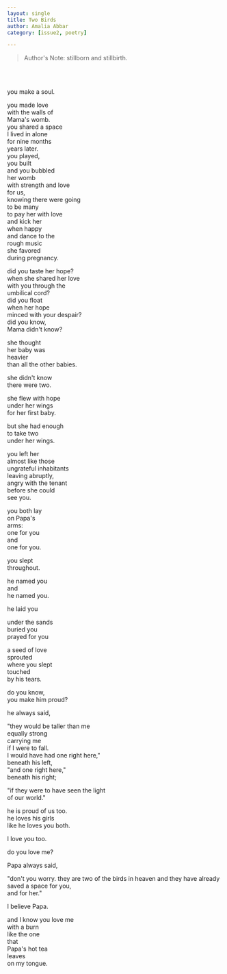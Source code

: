 ```yaml
---
layout: single
title: Two Birds
author: Amalia Abbar
category: [issue2, poetry]

---
```

> Author's Note: stillborn and stillbirth.

<br><br>

you make a soul.

you made love
<br>with the walls of 
<br>Mama's womb. 
<br>you shared a space
<br>I lived in alone
<br>for nine months 
<br>years later.
<br>you played, 
<br>you built
<br>and you bubbled
<br>her womb
<br>with strength and love
<br>for us,
<br>knowing there were going
<br>to be many
<br>to pay her with love
<br>and kick her
<br>when happy
<br>and dance to the
<br>rough music
<br>she favored 
<br>during pregnancy.

did you taste her hope? 
<br>when she shared her love
<br>with you through the
<br>umbilical cord? 
<br>did you float
<br>when her hope
<br>minced with your despair? 
<br>did you know, 
<br>Mama didn't know? 

she thought
<br>her baby was 
<br>heavier
<br>than all the other babies.

she didn't know
<br>there were two.

she flew with hope
<br>under her wings
<br>for her first baby.

but she had enough
<br>to take two
<br>under her wings.

you left her
<br>almost like those
<br>ungrateful inhabitants
<br>leaving abruptly,
<br>angry with the tenant
<br>before she could
<br>see you.

you both lay
<br>on Papa's 
<br>arms:
<br>one for you
<br>and
<br>one for you.

you slept
<br>throughout.

he named you
<br>and
<br>he named you.

he laid you

under the sands
<br>buried you
<br>prayed for you

a seed of love
<br>sprouted
<br>where you slept
<br>touched
<br>by his tears.

do you know, 
<br>you make him proud?

he always said, 

"they would be taller than me
<br>equally strong
<br>carrying me
<br>if I were to fall.
<br>I would have had one right here," 
<br>beneath his left, 
<br>"and one right here,"
<br>beneath his right;

"if they were to have seen the light
<br>of our world."

he is proud of us too.
<br>he loves his girls
<br>like he loves you both.

I love you too.

do you love me? 

Papa always said, 

"don't you worry. they are two of the birds in heaven and they have already saved a space for you,
<br>and for her."

I believe Papa.

and I know you love me 
<br>with a burn
<br>like the one 
<br>that 
<br>Papa's hot tea
<br>leaves
<br>on my tongue.



